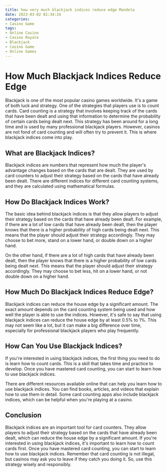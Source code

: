 ```yaml
---
title: how very much blackjack indices reduce edge Mandela
date: 2023-03-02 02:34:24
categories:
- Casino Game
tags:
- Online Casino
- Casino Royale
- Blackjack
- Casino Game
- Online Games
---
```

# How Much Blackjack Indices Reduce Edge

Blackjack is one of the most popular casino games worldwide. It's a game of both luck and strategy. One of the strategies that players use is to count cards. Card counting is a strategy that involves keeping track of the cards that have been dealt and using that information to determine the probability of certain cards being dealt next. This strategy has been around for a long time and is used by many professional blackjack players. However, casinos are not fond of card counting and will often try to prevent it. This is where blackjack indices come into play.

## What are Blackjack Indices?

Blackjack indices are numbers that represent how much the player's advantage changes based on the cards that are dealt. They are used by card counters to adjust their strategy based on the cards that have already been dealt. There are different indices for different card counting systems, and they are calculated using mathematical formulas.

## How Do Blackjack Indices Work?

The basic idea behind blackjack indices is that they allow players to adjust their strategy based on the cards that have already been dealt. For example, if there are a lot of low cards that have already been dealt, then the player knows that there is a higher probability of high cards being dealt next. This means that the player should adjust their strategy accordingly. They may choose to bet more, stand on a lower hand, or double down on a higher hand.

On the other hand, if there are a lot of high cards that have already been dealt, then the player knows that there is a higher probability of low cards being dealt next. This means that the player should adjust their strategy accordingly. They may choose to bet less, hit on a lower hand, or not double down on a higher hand.

## How Much Do Blackjack Indices Reduce Edge?

Blackjack indices can reduce the house edge by a significant amount. The exact amount depends on the card counting system being used and how well the player is able to use the indices. However, it's safe to say that using blackjack indices can reduce the house edge by at least 0.5% to 1%. This may not seem like a lot, but it can make a big difference over time, especially for professional blackjack players who play frequently.

## How Can You Use Blackjack Indices?

If you're interested in using blackjack indices, the first thing you need to do is learn how to count cards. This is a skill that takes time and practice to develop. Once you have mastered card counting, you can start to learn how to use blackjack indices.

There are different resources available online that can help you learn how to use blackjack indices. You can find books, articles, and videos that explain how to use them in detail. Some card counting apps also include blackjack indices, which can be helpful when you're playing at a casino.

## Conclusion

Blackjack indices are an important tool for card counters. They allow players to adjust their strategy based on the cards that have already been dealt, which can reduce the house edge by a significant amount. If you're interested in using blackjack indices, it's important to learn how to count cards first. Once you have mastered card counting, you can start to learn how to use blackjack indices. Remember that card counting is not illegal, but casinos may ask you to leave if they catch you doing it. So, use this strategy wisely and responsibly.